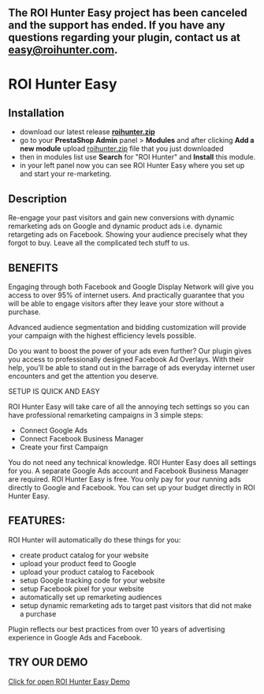 ## The ROI Hunter Easy project has been canceled and the support has ended. If you have any questions regarding your plugin, contact us at easy@roihunter.com.

# ROI Hunter Easy

## Installation
- download our latest release [**roihunter.zip**](https://github.com/roihunter/roi-hunter-easy-presta-plugin/releases/latest/download/roihunter.zip)
- go to your **PrestaShop Admin** panel > **Modules** and after clicking **Add a new module** upload [roihunter.zip](https://github.com/roihunter/roi-hunter-easy-presta-plugin/releases/latest/download/roihunter.zip) file that you just downloaded
- then in modules list use **Search** for "ROI Hunter" and **Install** this module.
- in your left panel now you can see ROI Hunter Easy where you set up and start your re-marketing.

## Description
Re-engage your past visitors and gain new conversions with dynamic remarketing ads on Google and dynamic product ads i.e. dynamic retargeting ads on Facebook. Showing your audience precisely what they forgot to buy. Leave all the complicated tech stuff to us.

## BENEFITS
Engaging through both Facebook and Google Display Network will give you access to over 95% of internet users. And practically guarantee that you will be able to engage visitors after they leave your store without a purchase.

Advanced audience segmentation and bidding customization will provide your campaign with the highest efficiency levels possible.

Do you want to boost the power of your ads even further? Our plugin gives you access to professionally designed Facebook Ad Overlays. With their help, you’ll be able to stand out in the barrage of ads everyday internet user encounters and get the attention you deserve.

SETUP IS QUICK AND EASY

ROI Hunter Easy will take care of all the annoying tech settings so you can have professional remarketing campaigns in 3 simple steps:

- Connect Google Ads
- Connect Facebook Business Manager
- Create your first Campaign
 
You do not need any technical knowledge. ROI Hunter Easy does all settings for you.
A separate Google Ads account and Facebook Business Manager are required. ROI Hunter Easy is free. You only pay for your running ads directly to Google and Facebook. You can set up your budget directly in ROI Hunter Easy.

## FEATURES:
ROI Hunter will automatically do these things for you:

- create product catalog for your website
- upload your product feed to Google
- upload your product catalog to Facebook
- setup Google tracking code for your website
- setup Facebook pixel for your website
- automatically set up remarketing audiences
- setup dynamic remarketing ads to target past visitors that did not make a purchase

Plugin reflects our best practices from over 10 years of advertising experience in Google Ads and Facebook.

## TRY OUR DEMO
[Click for open ROI Hunter Easy Demo](https://easy.roihunter.com/demo)
